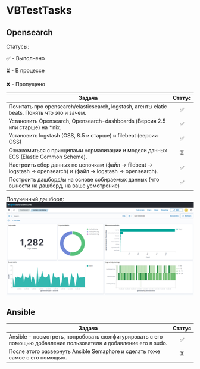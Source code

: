 # VBTestTasks

## Opensearch

Статусы:

✅ - Выполнено

⏳ - В процессе

❌ - Пропущено

| Задача | Статус |
| ------ | :----: |
| Почитать про opensearch/elasticsearch, logstash, агенты elatic beats. Понять что это и зачем. | ✅ |
| Установить Opensearch, Opensearch-dashboards (Версия 2.5 или старше) на *nix. | ✅ |
| Установить logstash (OSS, 8.5 и старше) и filebeat (версии OSS) | ✅ |
| Ознакомиться с принципами нормализации и модели данных ECS (Elastic Common Scheme). | ⏳ |
| Настроить сбор данных по цепочкам (файл → filebeat → logstash → opensearch) и (файл → logstash → opensearch). | ✅ |
| Построить дашборд/ы на основе собираемых данных (что вынести на дашборд, на ваше усмотрение) | ✅ |

Полученный дэшборд:
![](./opensearch/demo.png)

## Ansible
| Задача | Статус |
| ------ | :----: |
| Ansible - посмотреть, попробовать сконфигурировать с его помощью добавление пользователя и добавление его в sudo. | ✅ |
| После этого развернуть Ansible Semaphore и сделать тоже самое с его помощью. | ⏳ |